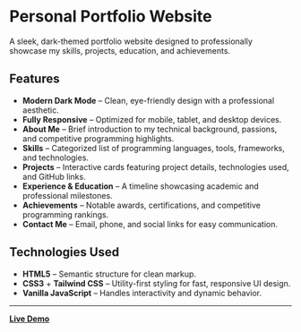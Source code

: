 #  Personal Portfolio Website

A sleek, dark-themed portfolio website designed to professionally showcase my skills, projects, education, and achievements.

##  Features

-  **Modern Dark Mode** – Clean, eye-friendly design with a professional aesthetic.  
-  **Fully Responsive** – Optimized for mobile, tablet, and desktop devices.  
-  **About Me** – Brief introduction to my technical background, passions, and competitive programming highlights.  
-  **Skills** – Categorized list of programming languages, tools, frameworks, and technologies.  
-  **Projects** – Interactive cards featuring project details, technologies used, and GitHub links.  
-  **Experience & Education** – A timeline showcasing academic and professional milestones.  
-  **Achievements** – Notable awards, certifications, and competitive programming rankings.  
-  **Contact Me** – Email, phone, and social links for easy communication.

##  Technologies Used

- **HTML5** – Semantic structure for clean markup.  
- **CSS3** + **Tailwind CSS** – Utility-first styling for fast, responsive UI design.  
- **Vanilla JavaScript** – Handles interactivity and dynamic behavior.

---

 **[Live Demo](https://sahithigummadi05.github.io/Portfolio/)**   
